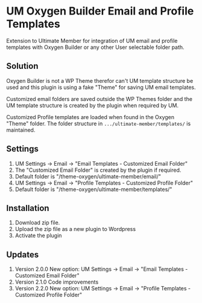 # UM Oxygen Builder Email and Profile Templates
Extension to Ultimate Member for integration of UM email and profile templates with Oxygen Builder or any other User selectable folder path.

## Solution
Oxygen Builder is not a WP Theme therefor can't UM template structure be used and this plugin is using a fake "Theme" for saving UM email templates.

Customized email folders are saved outside the WP Themes folder and the UM template structure is created by the plugin when required by UM.

Customized Profile templates are loaded when found in the Oxygen "Theme" folder. The folder structure in <code>.../ultimate-member/templates/</code> is maintained.

## Settings
1. UM Settings -> Email -> "Email Templates - Customized Email Folder"
2. The "Customized Email Folder" is created by the plugin if required.
3. Default folder is "/theme-oxygen/ultimate-member/email/"
4. UM Settings -> Email -> "Profile Templates - Customized Profile Folder"
5. Default folder is "/theme-oxygen/ultimate-member/templates/"

## Installation
1. Download zip file. 
2. Upload the zip file as a new plugin to Wordpress
3. Activate the plugin

## Updates
1. Version 2.0.0 New option: UM Settings -> Email -> "Email Templates - Customized Email Folder"
2. Version 2.1.0 Code improvements
3. Version 2.2.0 New option: UM Settings -> Email -> "Profile Templates - Customized Profile Folder"
